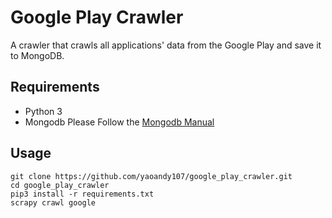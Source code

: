 # Google Play Crawler

A crawler that crawls all applications' data from the Google Play and save it to MongoDB.

## Requirements
- Python 3
- Mongodb
  Please Follow the [Mongodb Manual](https://docs.mongodb.com/manual/installation/)

## Usage

```
git clone https://github.com/yaoandy107/google_play_crawler.git
cd google_play_crawler
pip3 install -r requirements.txt
scrapy crawl google
```